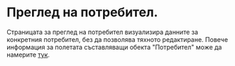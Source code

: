 # Преглед на потребител.
Страницата за преглед на потребител визуализира данните за конкретния потребител, без да позволява тяхното редактиране.
Повече информация за полетата съставляващи обекта "Потребител" може да намерите [тук](admin/help/UsersSettingsGridEdit.md).